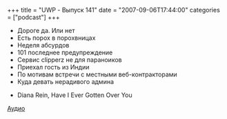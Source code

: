 +++
title = "UWP - Выпуск 141"
date = "2007-09-06T17:44:00"
categories = ["podcast"]
+++


- Дороге да. Или нет
- Есть порох в порохвницах
- Неделя абсурдов
- 101 последнее предупреждение
- Сервис clipperz не для параноиков
- Приехал гость из Индии
- По мотивам встречи с местными веб-контракторами
- Куда девать нерадивого админа


* Diana Rein, Have I Ever Gotten Over You

[Аудио](https://podcast.umputun.com/media/ump_podcast141.mp3)
<audio src="https://podcast.umputun.com/media/ump_podcast141.mp3" preload="none">